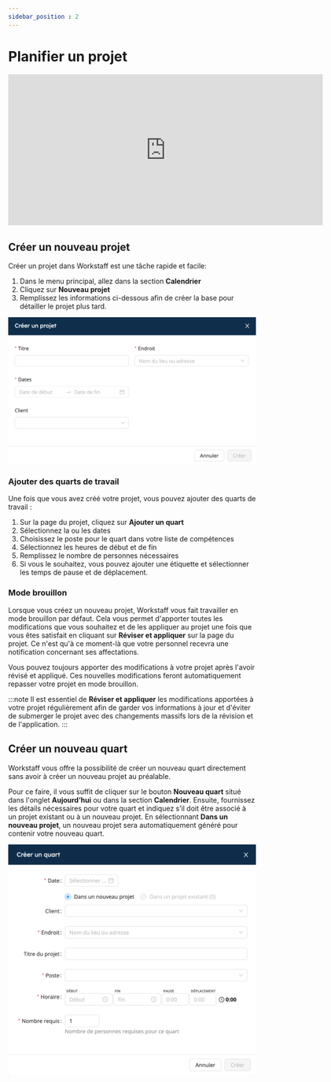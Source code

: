```yaml
---
sidebar_position : 2
---
```


# Planifier un projet

<iframe width="640" height="307" src="https://www.loom.com/embed/4449efc8035b4e6b977bbe421ba41cc9" frameborder="0" webkitallowfullscreen mozallowfullscreen allowfullscreen></iframe>

## Créer un nouveau projet

Créer un projet dans Workstaff est une tâche rapide et facile:
1. Dans le menu principal, allez dans la section **Calendrier**
2. Cliquez sur **Nouveau projet**
3. Remplissez les informations ci-dessous afin de créer la base pour détailler le projet plus tard.

![creer-projet.png](Images/creer-projet.png)

### Ajouter des quarts de travail
Une fois que vous avez créé votre projet, vous pouvez ajouter des quarts de travail :
1. Sur la page du projet, cliquez sur **Ajouter un quart**
2. Sélectionnez la ou les dates
3. Choisissez le poste pour le quart dans votre liste de compétences
4. Sélectionnez les heures de début et de fin
5. Remplissez le nombre de personnes nécessaires
6. Si vous le souhaitez, vous pouvez ajouter une étiquette et sélectionner les temps de pause et de déplacement.



### Mode brouillon

Lorsque vous créez un nouveau projet, Workstaff vous fait travailler en mode brouillon par défaut. Cela vous permet d'apporter toutes les modifications que vous souhaitez et de les appliquer au projet une fois que vous êtes satisfait en cliquant sur **Réviser et appliquer** sur la page du projet. Ce n'est qu'à ce moment-là que votre personnel recevra une notification concernant ses affectations.

Vous pouvez toujours apporter des modifications à votre projet après l'avoir révisé et appliqué. Ces nouvelles modifications feront automatiquement repasser votre projet en mode brouillon.

:::note
Il est essentiel de **Réviser et appliquer** les modifications apportées à votre projet régulièrement afin de garder vos informations à jour et d'éviter de submerger le projet avec des changements massifs lors de la révision et de l'application.
:::

## Créer un nouveau quart

Workstaff vous offre la possibilité de créer un nouveau quart directement sans avoir à créer un nouveau projet au préalable.

Pour ce faire, il vous suffit de cliquer sur le bouton **Nouveau quart** situé dans l'onglet **Aujourd’hui** ou dans la section **Calendrier**. Ensuite, fournissez les détails nécessaires pour votre quart et indiquez s’il doit être associé à un projet existant ou à un nouveau projet. En sélectionnant **Dans un nouveau projet**, un nouveau projet sera automatiquement généré pour contenir votre nouveau quart.

![Nouveau-quart.png](Images/Nouveau-quart.png)
